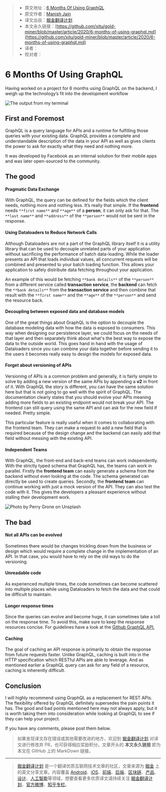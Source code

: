 > * 原文地址：[6 Months Of Using GraphQL](https://levelup.gitconnected.com/6-months-of-using-graphql-faa0fb68b4af)
> * 原文作者：[Manish Jain](https://medium.com/@jaiin.maniish)
> * 译文出自：[掘金翻译计划](https://github.com/xitu/gold-miner)
> * 本文永久链接：[https://github.com/xitu/gold-miner/blob/master/article/2020/6-months-of-using-graphql.md](https://github.com/xitu/gold-miner/blob/master/article/2020/6-months-of-using-graphql.md)
> * 译者：
> * 校对者：

# 6 Months Of Using GraphQL

Having worked on a project for 6 months using GraphQL on the backend, I weigh up the technology’s fit into the development workflow

![The output from my terminal](https://cdn-images-1.medium.com/max/2526/1*SYo5JVMz3D79G_OEfs8q_g.png)

## First and Foremost

GraphQL is a query language for APIs and a runtime for fulfilling those queries with your existing data. GraphQL provides a complete and understandable description of the data in your API as well as gives clients the power to ask for exactly what they need and nothing more.

It was developed by Facebook as an internal solution for their mobile apps and was later open-sourced to the community.

## The good

#### Pragmatic Data Exchange

With GraphQL, the query can be defined for the fields which the client needs, nothing more and nothing less. It’s really that simple. If the **frontend** needs `**first name**` and `**age**` of a **person**, it can only ask for that. The `**last name**` and `**address**` of the `**person**` would not be sent in the response.

#### Using Dataloaders to Reduce Network Calls

Although Dataloaders are not a part of the GraphQL library itself it is a utility library that can be used to decouple unrelated parts of your application without sacrificing the performance of batch data-loading. While the loader presents an API that loads individual values, all concurrent requests will be combined and presented to your batch loading function. This allows your application to safely distribute data fetching throughout your application.

An example of this would be fetching `**bank details**` of the `**person**` from a different service called **transaction service**, the **backend** can fetch the `**bank details**` from the **transaction service** and then combine that result with the `**first name**` and the `**age**` of the `**person**` and send the resource back.

#### Decoupling between exposed data and database models

One of the great things about GraphQL is the option to decouple the database modeling data with how the data is exposed to consumers. This way when designing our persistence layer, we could focus on the needs of that layer and then separately think about what's the best way to expose the data to the outside world. This goes hand in hand with the usage of Dataloaders since you can combine your data together before sending it to the users it becomes really easy to design the models for exposed data.

#### Forget about versioning of APIs

Versioning of APIs is a common problem and generally, it is fairly simple to solve by adding a new version of the same APIs by appending a **v2** in front of it. With GraphQL the story is different, you can have the same solution here but that is not going to go well with the spirit of GraphQL. The documentation clearly states that you should evolve your APIs meaning adding more fields to an existing endpoint would not break your API. The frontend can still query using the same API and can ask for the new field if needed. Pretty simple.

This particular feature is really useful when it comes to collaborating with the frontend team. They can make a request to add a new field that is required because of the design change and the backend can easily add that field without messing with the existing API.

#### Independent Teams

With GraphQL, the front-end and back-end teams can work independently. With the strictly typed schema that GraphQL has, the teams can work in parallel. Firstly the **frontend team** can easily generate a schema from the backend without even looking at the code. The schema generated can directly be used to create queries. Secondly, the **frontend** **team** can continue working with just a mock version of the API. They can also test the code with it. This gives the developers a pleasant experience without stalling their development work.

![Photo by [Perry Grone](https://unsplash.com/@perrygrone?utm_source=medium&utm_medium=referral) on [Unsplash](https://unsplash.com?utm_source=medium&utm_medium=referral)](https://cdn-images-1.medium.com/max/10944/0*ClSi_KEJVSWlHwUL)

## The bad

#### Not all APIs can be evolved

Sometimes there would be changes trickling down from the business or design which would require a complete change in the implementation of an API. In that case, you would have to rely on the old ways to do the versioning.

#### Unreadable code

As experienced multiple times, the code sometimes can become scattered into multiple places while using Dataloaders to fetch the data and that could be difficult to maintain.

#### Longer response times

Since the queries can evolve and become huge, it can sometimes take a toll on the response time. To avoid this, make sure to keep the response resources concise. For guidelines have a look at the [Github GraphQL API.](https://developer.github.com/v4/)

#### Caching

The goal of caching an API response is primarily to obtain the response from future requests faster. Unlike GraphQL, caching is built into in the HTTP specification which RESTful APIs are able to leverage. And as mentioned earlier a GraphQL query can ask for any field of a resource, caching is inherently difficult.

## Conclusion

I will highly recommend using GraphQL as a replacement for REST APIs. The flexibility offered by GraphQL definitely supersedes the pain points it has. The good and bad points mentioned here may not always apply, but it is worth taking them into consideration while looking at GraphQL to see if they can help your project.

If you have any comments, please post them below.

> 如果发现译文存在错误或其他需要改进的地方，欢迎到 [掘金翻译计划](https://github.com/xitu/gold-miner) 对译文进行修改并 PR，也可获得相应奖励积分。文章开头的 **本文永久链接** 即为本文在 GitHub 上的 MarkDown 链接。

---

> [掘金翻译计划](https://github.com/xitu/gold-miner) 是一个翻译优质互联网技术文章的社区，文章来源为 [掘金](https://juejin.im) 上的英文分享文章。内容覆盖 [Android](https://github.com/xitu/gold-miner#android)、[iOS](https://github.com/xitu/gold-miner#ios)、[前端](https://github.com/xitu/gold-miner#前端)、[后端](https://github.com/xitu/gold-miner#后端)、[区块链](https://github.com/xitu/gold-miner#区块链)、[产品](https://github.com/xitu/gold-miner#产品)、[设计](https://github.com/xitu/gold-miner#设计)、[人工智能](https://github.com/xitu/gold-miner#人工智能)等领域，想要查看更多优质译文请持续关注 [掘金翻译计划](https://github.com/xitu/gold-miner)、[官方微博](http://weibo.com/juejinfanyi)、[知乎专栏](https://zhuanlan.zhihu.com/juejinfanyi)。
